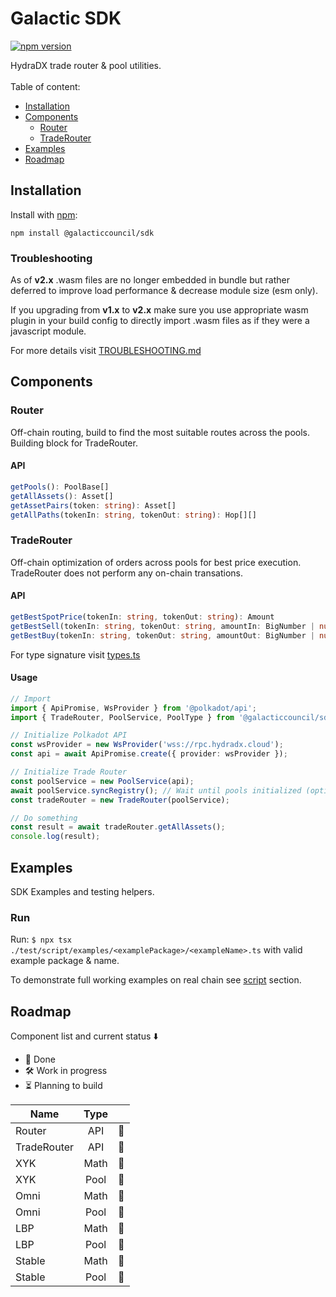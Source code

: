 # Galactic SDK

[![npm version](https://img.shields.io/npm/v/@galacticcouncil/sdk.svg)](https://www.npmjs.com/package/@galacticcouncil/sdk)

</p>
HydraDX trade router & pool utilities.
<br />
<br />
Table of content:

- [Installation](#installation)
- [Components](#components)
  - [Router](#router)
  - [TradeRouter](#traderouter)
- [Examples](#examples)
- [Roadmap](#roadmap)

## Installation

Install with [npm](https://www.npmjs.com/):

`npm install @galacticcouncil/sdk`

### Troubleshooting

As of **v2.x** .wasm files are no longer embedded in bundle
but rather deferred to improve load performance & decrease
module size (esm only).

If you upgrading from **v1.x** to **v2.x** make sure you use
appropriate wasm plugin in your build config to directly
import .wasm files as if they were a javascript module.

For more details visit [TROUBLESHOOTING.md](TROUBLESHOOTING.md)

## Components

### Router

Off-chain routing, build to find the most suitable routes across the pools. Building block for TradeRouter.

#### API

```typescript
getPools(): PoolBase[]
getAllAssets(): Asset[]
getAssetPairs(token: string): Asset[]
getAllPaths(tokenIn: string, tokenOut: string): Hop[][]
```

### TradeRouter

Off-chain optimization of orders across pools for best price execution. TradeRouter does not perform any on-chain transations.

#### API

```typescript
getBestSpotPrice(tokenIn: string, tokenOut: string): Amount
getBestSell(tokenIn: string, tokenOut: string, amountIn: BigNumber | number | string): Trade
getBestBuy(tokenIn: string, tokenOut: string, amountOut: BigNumber | number | string): Trade
```

For type signature visit [types.ts](src/types.ts)<br />

#### Usage

```typescript
// Import
import { ApiPromise, WsProvider } from '@polkadot/api';
import { TradeRouter, PoolService, PoolType } from '@galacticcouncil/sdk';

// Initialize Polkadot API
const wsProvider = new WsProvider('wss://rpc.hydradx.cloud');
const api = await ApiPromise.create({ provider: wsProvider });

// Initialize Trade Router
const poolService = new PoolService(api);
await poolService.syncRegistry(); // Wait until pools initialized (optional), fallback to lazy init
const tradeRouter = new TradeRouter(poolService);

// Do something
const result = await tradeRouter.getAllAssets();
console.log(result);
```

## Examples

SDK Examples and testing helpers.

### Run

Run: `$ npx tsx ./test/script/examples/<examplePackage>/<exampleName>.ts` with valid example package & name.

To demonstrate full working examples on real chain see [script](test/script/examples) section.

## Roadmap

Component list and current status ⬇️

- 🧪 Done
- 🛠 Work in progress
- ⏳ Planning to build

| Name        | Type |     |
| ----------- | :--: | --: |
| Router      | API  |  🧪 |
| TradeRouter | API  |  🧪 |
| XYK         | Math |  🧪 |
| XYK         | Pool |  🧪 |
| Omni        | Math |  🧪 |
| Omni        | Pool |  🧪 |
| LBP         | Math |  🧪 |
| LBP         | Pool |  🧪 |
| Stable      | Math |  🧪 |
| Stable      | Pool |  🧪 |
